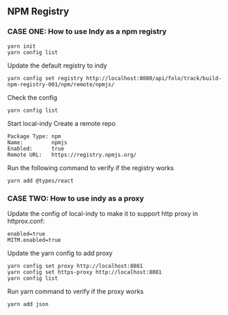 ## NPM Registry 

### CASE ONE:  How to use Indy as a npm registry
````
yarn init
yarn config list
````
Update the default registry to indy 
````
yarn config set registry http://localhost:8080/api/folo/track/build-npm-registry-001/npm/remote/npmjs/
````
Check the config
````
yarn config list
````

Start local-indy 
Create a remote repo 
````
Package Type: npm
Name:         npmjs
Enabled:      true
Remote URL:   https://registry.npmjs.org/

````

Run the following command to verify if the registry works
````
yarn add @types/react
````


### CASE TWO: How to use indy as a proxy

Update the config of local-indy to make it to support http proxy in httprox.conf:  
````
enabled=true
MITM.enabled=true
````

Update the yarn config to add proxy  
````
yarn config set proxy http://localhost:8081
yarn config set https-proxy http://localhost:8081
yarn config list
````

Run yarn command to verify if the proxy works
````
yarn add json
````
